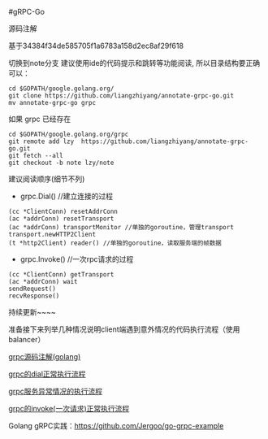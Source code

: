 #gRPC-Go

源码注解

基于34384f34de585705f1a6783a158d2ec8af29f618

切换到note分支
建议使用ide的代码提示和跳转等功能阅读, 所以目录结构要正确
可以：
```
cd $GOPATH/google.golang.org/
git clone https://github.com/liangzhiyang/annotate-grpc-go.git
mv annotate-grpc-go grpc
```
如果 grpc 已经存在
```
cd $GOPATH/google.golang.org/grpc
git remote add lzy  https://github.com/liangzhiyang/annotate-grpc-go.git
git fetch --all
git checkout -b note lzy/note
```
建议阅读顺序(细节不列)
* grpc.Dial() //建立连接的过程
```
(cc *ClientConn) resetAddrConn
(ac *addrConn) resetTransport
(ac *addrConn) transportMonitor //单独的goroutine，管理transport
transport.newHTTP2Client
(t *http2Client) reader() //单独的goroutine，读取服务端的帧数据
```

* grpc.Invoke() //一次rpc请求的过程

```
(cc *ClientConn) getTransport
(ac *addrConn) wait
sendRequest()
recvResponse()

```

持续更新~~~~

准备接下来列举几种情况说明client端遇到意外情况的代码执行流程（使用balancer）

[grpc源码注解(golang)](http://blog.csdn.net/liangzhiyang/article/details/60963025)

[grpc的dial正常执行流程](http://blog.csdn.net/liangzhiyang/article/details/61921764)

[grpc服务异常情况的执行流程](http://blog.csdn.net/liangzhiyang/article/details/61921843)

[grpc的invoke(一次请求)正常执行流程](http://blog.csdn.net/liangzhiyang/article/details/62230971)




Golang gRPC实践：https://github.com/Jergoo/go-grpc-example
